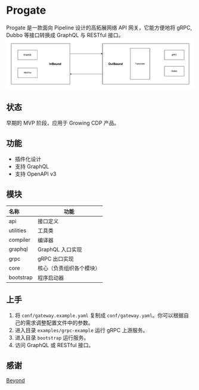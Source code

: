# Progate

Progate 是一款面向 Pipeline 设计的高拓展网络 API 网关，它能方便地将 gRPC, Dubbo 等接口转换成 GraphQL 与 RESTful 接口。
![](https://github.com/growingio/progate/raw/main/docs/pipeline.png)

## 状态

早期的 MVP 阶段，应用于 Growing CDP 产品。

## 功能

- 插件化设计
- 支持 GraphQL
- 支持 OpenAPI v3

## 模块
| 名称        | 功能           |
|:----------|--------------|
| api       | 接口定义         |
| utilities | 工具类          |
| compiler  | 编译器          |
| graphql   | GraphQL 入口实现 |
| grpc      | gRPC 出口实现    |
| core      | 核心（负责组织各个模块） |
| bootstrap | 程序启动器        |

## 上手

1. 将 `conf/gateway.example.yaml` 复制成 `conf/gateway.yaml`。你可以根据自己的需求调整配置文件中的参数。
2. 进入目录 `examples/grpc-example` 运行 gRPC 上游服务。
3. 进入目录 `bootstrap` 运行服务。
4. 访问 GraphQL 或 RESTful 接口。

## 感谢
[Beyond](https://zh.wikipedia.org/wiki/Beyond)

